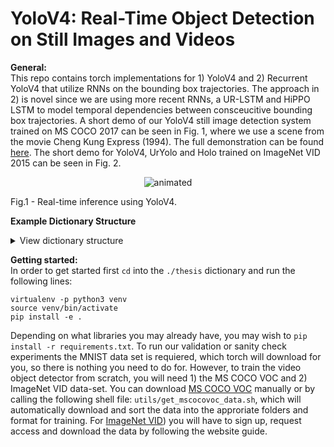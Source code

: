 # YoloV4: Real-Time Object Detection on Still Images and Videos
 
**General:**
<br>
This repo contains torch implementations for 1) YoloV4 and 2) Recurrent YoloV4 that utilize RNNs on the bounding box trajectories. The approach in 2) is novel since we are using more recent RNNs, a UR-LSTM and HiPPO LSTM to model temporal dependencies between consceucitive bounding box trajectories. 
A short demo of our YoloV4 still image detection system trained on MS COCO 2017 can be seen in Fig. 1, where we use a scene from the movie Cheng Kung Express (1994). The full demonstration can be found [here](https://www.youtube.com/watch?v=Q30_ScFp8us). 
The short demo for YoloV4, UrYolo and Holo trained on ImageNet VID 2015 can be seen in Fig. 2.

<p align="center">
  <img src="figures/yolov4_demo.gif" alt="animated" />
  <figcaption>Fig.1 - Real-time inference using YoloV4. </figcaption>
</p>


**Example Dictionary Structure**

<details>
<summary style="font-size:14px">View dictionary structure</summary>
<p>

```
.
├── application                # Real time inference tools
    └── __init__.py 
    └── yolo_watches_you.py  		# Yolo inference on webcam or video you choose
├── cpts				# Weights as checkpoint .cpt files
    └── ...
    └── efficentnet_yolov4_mscoco.cpt	# Pretrained yolov4 still-image detector
    └── efficentnet_yolov4_imagenetvid.cpt	# Pretrained yolov4 video detector
├── figures                    # Figures and graphs
    └── ....
├── loss                       # Custom PyTorch loss
    └── __init__.py  		
    └── yolov3_loss.py
├── models                     # Pytorch models
    └── __init__.py  		
    └── rnn.py                 # Rnns in base torch (simple, gru, lstm)
    └── yolov4.py		            # yolov4 architecture in base torch
├── results                    # Result textfiles
    └── ....
├── train                      # Training files
    └── __init__.py  
    └── train_rnn.py
    └── train_yolo.py 
├── utils                      	# Tools and utilities
    └── __init__.py
    └── coco_json_to_yolo.py
    └── create_csv.py
    └── get_mscoco2017.sh
    └── graphs.py
    └── utils.py
├── requierments.txt           		# Python libraries
├── setup.py                   		
├── terminal.ipynb             		# If you want to run experiments from a notebook or on google collab
├── LICENSE
└── README.md
```

</p></details>


**Getting started:**
<br>
In order to get started first `cd` into the `./thesis` dictionary and run the following lines:
```
virtualenv -p python3 venv
source venv/bin/activate
pip install -e .
```
Depending on what libraries you may already have, you may wish to `pip install -r requirements.txt`. To run our validation or sanity check experiments the MNIST data set is requiered, which torch will download for you, so there is nothing you need to do for. However, to train the video object detector from scratch, you will need 1) the MS COCO VOC and 2) ImageNet VID data-set. You can download [MS COCO VOC]([http://host.robots.ox.ac.uk/pascal/VOC/](https://cocodataset.org/#home)) manually or by calling the following shell file: `utils/get_mscocovoc_data.sh`, which will automatically download and sort the data into the approriate folders and format for training. For [ImageNet VID]([https://www.image-net.org/)) you will have to sign up, request access and download the data by following the website guide.


